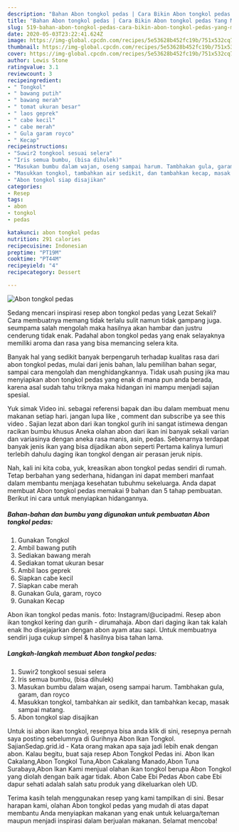 ```yaml
---
description: "Bahan Abon tongkol pedas | Cara Bikin Abon tongkol pedas Yang Menggugah Selera"
title: "Bahan Abon tongkol pedas | Cara Bikin Abon tongkol pedas Yang Menggugah Selera"
slug: 519-bahan-abon-tongkol-pedas-cara-bikin-abon-tongkol-pedas-yang-menggugah-selera
date: 2020-05-03T23:22:41.624Z
image: https://img-global.cpcdn.com/recipes/5e53628b452fc19b/751x532cq70/abon-tongkol-pedas-foto-resep-utama.jpg
thumbnail: https://img-global.cpcdn.com/recipes/5e53628b452fc19b/751x532cq70/abon-tongkol-pedas-foto-resep-utama.jpg
cover: https://img-global.cpcdn.com/recipes/5e53628b452fc19b/751x532cq70/abon-tongkol-pedas-foto-resep-utama.jpg
author: Lewis Stone
ratingvalue: 3.1
reviewcount: 3
recipeingredient:
- " Tongkol"
- " bawang putih"
- " bawang merah"
- " tomat ukuran besar"
- " laos geprek"
- " cabe kecil"
- " cabe merah"
- " Gula garam royco"
- " Kecap"
recipeinstructions:
- "Suwir2 tongkool sesuai selera"
- "Iris semua bumbu, (bisa dihulek)"
- "Masukan bumbu dalam wajan, oseng sampai harum. Tambhakan gula, garam, dan royco"
- "Masukkan tongkol, tambahkan air sedikit, dan tambahkan kecap, masak sampai matang."
- "Abon tongkol siap disajikan"
categories:
- Resep
tags:
- abon
- tongkol
- pedas

katakunci: abon tongkol pedas 
nutrition: 291 calories
recipecuisine: Indonesian
preptime: "PT19M"
cooktime: "PT44M"
recipeyield: "4"
recipecategory: Dessert

---
```



![Abon tongkol pedas](https://img-global.cpcdn.com/recipes/5e53628b452fc19b/751x532cq70/abon-tongkol-pedas-foto-resep-utama.jpg)

Sedang mencari inspirasi resep abon tongkol pedas yang Lezat Sekali? Cara membuatnya memang tidak terlalu sulit namun tidak gampang juga. seumpama salah mengolah maka hasilnya akan hambar dan justru cenderung tidak enak. Padahal abon tongkol pedas yang enak selayaknya memiliki aroma dan rasa yang bisa memancing selera kita.

Banyak hal yang sedikit banyak berpengaruh terhadap kualitas rasa dari abon tongkol pedas, mulai dari jenis bahan, lalu pemilihan bahan segar, sampai cara mengolah dan menghidangkannya. Tidak usah pusing jika mau menyiapkan abon tongkol pedas yang enak di mana pun anda berada, karena asal sudah tahu triknya maka hidangan ini mampu menjadi sajian spesial.

Yuk simak Video ini. sebagai referensi bapak dan ibu dalam membuat menu makanan setiap hari. jangan lupa like , comment dan subscribe ya see this video . Sajian lezat abon dari ikan tongkol gurih ini sangat istimewa dengan racikan bumbu khusus Aneka olahan abon dari ikan ini banyak sekali varian dan variasinya dengan aneka rasa manis, asin, pedas. Sebenarnya terdapat banyak jenis ikan yang bisa dijadikan abon seperti Pertama kalinya lumuri terlebih dahulu daging ikan tongkol dengan air perasan jeruk nipis.


Nah, kali ini kita coba, yuk, kreasikan abon tongkol pedas sendiri di rumah. Tetap berbahan yang sederhana, hidangan ini dapat memberi manfaat dalam membantu menjaga kesehatan tubuhmu sekeluarga. Anda dapat membuat Abon tongkol pedas memakai 9 bahan dan 5 tahap pembuatan. Berikut ini cara untuk menyiapkan hidangannya.

<!--inarticleads1-->

##### Bahan-bahan dan bumbu yang digunakan untuk pembuatan Abon tongkol pedas:

1. Gunakan  Tongkol
1. Ambil  bawang putih
1. Sediakan  bawang merah
1. Sediakan  tomat ukuran besar
1. Ambil  laos geprek
1. Siapkan  cabe kecil
1. Siapkan  cabe merah
1. Gunakan  Gula, garam, royco
1. Gunakan  Kecap


Abon ikan tongkol pedas manis. foto: Instagram/@ucipadmi. Resep abon ikan tongkol kering dan gurih - dirumahaja. Abon dari daging ikan tak kalah enak lho disejajarkan dengan abon ayam atau sapi. Untuk membuatnya sendiri juga cukup simpel &amp; hasilnya bisa tahan lama. 

<!--inarticleads2-->

##### Langkah-langkah membuat Abon tongkol pedas:

1. Suwir2 tongkool sesuai selera
1. Iris semua bumbu, (bisa dihulek)
1. Masukan bumbu dalam wajan, oseng sampai harum. Tambhakan gula, garam, dan royco
1. Masukkan tongkol, tambahkan air sedikit, dan tambahkan kecap, masak sampai matang.
1. Abon tongkol siap disajikan


Untuk isi abon ikan tongkol, resepnya bisa anda klik di sini, resepnya pernah saya posting sebelumnya di Gurihnya Abon Ikan Tongkol. SajianSedap.grid.id - Kata orang makan apa saja jadi lebih enak dengan abon. Kalau begitu, buat saja resep Abon Tongkol Pedas ini. Abon Ikan Cakalang,Abon Tongkol Tuna,Abon Cakalang Manado,Abon Tuna Surabaya,Abon Ikan Kami menjual olahan ikan tongkol berupa Abon Tongkol yang diolah dengan baik agar tidak. Abon Cabe Ebi Pedas Abon cabe Ebi dapur sehati adalah salah satu produk yang dikeluarkan oleh UD. 

Terima kasih telah menggunakan resep yang kami tampilkan di sini. Besar harapan kami, olahan Abon tongkol pedas yang mudah di atas dapat membantu Anda menyiapkan makanan yang enak untuk keluarga/teman maupun menjadi inspirasi dalam berjualan makanan. Selamat mencoba!
